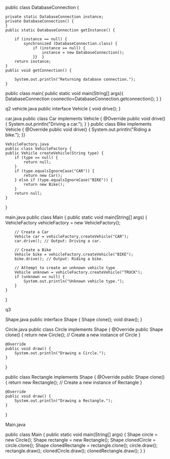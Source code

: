 public class DatabaseConnection {
    
    private static DatabaseConnection instance;
    private DatabaseConnection() {    
    }
    public static DatabaseConnection getInstance() {
        
        if (instance == null) {
            synchronized (DatabaseConnection.class) {
                if (instance == null) {
                    instance = new DatabaseConnection();
                }}  }
        return instance;
    }
    public void getConnection() {
        
        System.out.println("Returning database connection.");
    }
public class main{
    public static void main(String[] args){
        DatabaseConnection coonectio=DatabaseConnection.getconnection();
        }
}

q2
vehicle.java
public interface Vehicle {
    void drive();
}

car.java
public class Car implements Vehicle {
    @Override
    public void drive() {
        System.out.println("Driving a car.");
    }
}
public class Bike implements Vehicle {
    @Override
    public void drive() {
        System.out.println("Riding a bike.");
    }}

    VehicleFactory.java
    public class VehicleFactory {
    public Vehicle createVehicle(String type) {
        if (type == null) {
            return null;
        }
        if (type.equalsIgnoreCase("CAR")) {
            return new Car();
        } else if (type.equalsIgnoreCase("BIKE")) {
            return new Bike();
        }
        return null;
    }
}

main.java
public class Main {
    public static void main(String[] args) {
        VehicleFactory vehicleFactory = new VehicleFactory();

        // Create a Car
        Vehicle car = vehicleFactory.createVehicle("CAR");
        car.drive(); // Output: Driving a car.

        // Create a Bike
        Vehicle bike = vehicleFactory.createVehicle("BIKE");
        bike.drive(); // Output: Riding a bike.

        // Attempt to create an unknown vehicle type
        Vehicle unknown = vehicleFactory.createVehicle("TRUCK");
        if (unknown == null) {
            System.out.println("Unknown vehicle type.");
        }
    }
}


q3

Shape.java
public interface Shape {
    Shape clone();
    void draw();
}

Circle.java
public class Circle implements Shape {
    @Override
    public Shape clone() {
        return new Circle(); // Create a new instance of Circle
    }

    @Override
    public void draw() {
        System.out.println("Drawing a Circle.");
    }
}

public class Rectangle implements Shape {
    @Override
    public Shape clone() {
        return new Rectangle(); // Create a new instance of Rectangle
    }

    @Override
    public void draw() {
        System.out.println("Drawing a Rectangle.");
    }
}

Main.java

public class Main {
    public static void main(String[] args) {
        Shape circle = new Circle();
        Shape rectangle = new Rectangle();
        Shape clonedCircle = circle.clone();
        Shape clonedRectangle = rectangle.clone();
        circle.draw(); 
        rectangle.draw(); 
        clonedCircle.draw(); 
        clonedRectangle.draw();
    }
}
